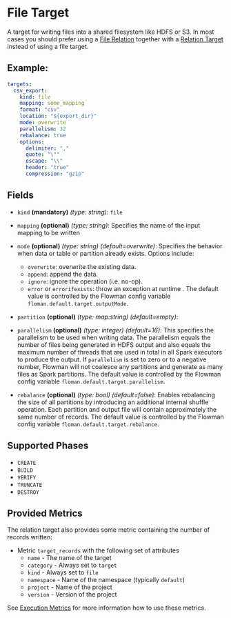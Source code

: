 # File Target

A target for writing files into a shared filesystem like HDFS or S3. In most cases you should prefer using a 
[File Relation](../relation/file.md) together with a [Relation Target](relation.md) instead of using a file target.

## Example:
```yaml
targets:
  csv_export:
    kind: file
    mapping: some_mapping
    format: "csv"
    location: "${export_dir}"
    mode: overwrite
    parallelism: 32
    rebalance: true
    options:
      delimiter: ","
      quote: "\""
      escape: "\\"
      header: "true"
      compression: "gzip"
```

## Fields

* `kind` **(mandatory)** *(type: string)*: `file`

* `mapping` **(optional)** *(type: string)*: 
Specifies the name of the input mapping to be written

* `mode` **(optional)** *(type: string)* *(default=overwrite)*: 
Specifies the behavior when data or table or partition already exists. Options include:
  * `overwrite`: overwrite the existing data.
  * `append`: append the data.
  * `ignore`: ignore the operation (i.e. no-op).
  * `error` or `errorifexists`: throw an exception at runtime . 
The default value is controlled by the Flowman config variable `floman.default.target.outputMode`.

* `partition` **(optional)** *(type: map:string)* *(default=empty)*:

* `parallelism` **(optional)** *(type: integer)* *(default=16)*:
This specifies the parallelism to be used when writing data. The parallelism equals the number
of files being generated in HDFS output and also equals the maximum number of threads that are used in total in all 
Spark executors to produce the output. If `parallelism` is set to zero or to a negative number, Flowman will not 
coalesce any partitions and generate as many files as Spark partitions. The default value is controlled by the
Flowman config variable `floman.default.target.parallelism`.

* `rebalance` **(optional)** *(type: bool)* *(default=false)*:
Enables rebalancing the size of all partitions by introducing an additional internal shuffle operation. Each partition 
and output file will contain approximately the same number of records. The default value is controlled by the
Flowman config variable `floman.default.target.rebalance`.


## Supported Phases
* `CREATE`
* `BUILD`
* `VERIFY`
* `TRUNCATE`
* `DESTROY`


## Provided Metrics
The relation target also provides some metric containing the number of records written:

* Metric `target_records` with the following set of attributes
    - `name` - The name of the target
    - `category` - Always set to `target`
    - `kind` - Always set to `file`
    - `namespace` - Name of the namespace (typically `default`)
    - `project` - Name of the project
    - `version` - Version of the project

See [Execution Metrics](../../cookbook/metrics.md) for more information how to use these metrics.

